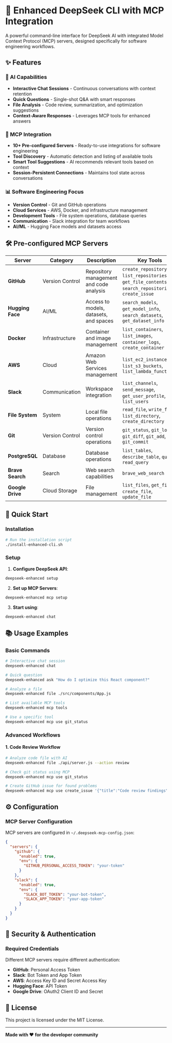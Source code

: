 # 🚀 Enhanced DeepSeek CLI with MCP Integration

A powerful command-line interface for DeepSeek AI with integrated Model Context Protocol (MCP) servers, designed specifically for software engineering workflows.

## ✨ Features

### 🤖 AI Capabilities
- **Interactive Chat Sessions** - Continuous conversations with context retention
- **Quick Questions** - Single-shot Q&A with smart responses
- **File Analysis** - Code review, summarization, and optimization suggestions
- **Context-Aware Responses** - Leverages MCP tools for enhanced answers

### 🔌 MCP Integration
- **10+ Pre-configured Servers** - Ready-to-use integrations for software engineering
- **Tool Discovery** - Automatic detection and listing of available tools
- **Smart Tool Suggestions** - AI recommends relevant tools based on context
- **Session-Persistent Connections** - Maintains tool state across conversations

### 📊 Software Engineering Focus
- **Version Control** - Git and GitHub operations
- **Cloud Services** - AWS, Docker, and infrastructure management
- **Development Tools** - File system operations, database queries
- **Communication** - Slack integration for team workflows
- **AI/ML** - Hugging Face models and datasets access

## 🛠️ Pre-configured MCP Servers

| Server | Category | Description | Key Tools |
|--------|----------|-------------|-----------|
| **GitHub** | Version Control | Repository management and code analysis | `create_repository`, `list_repositories`, `get_file_contents`, `search_repositories`, `create_issue` |
| **Hugging Face** | AI/ML | Access to models, datasets, and spaces | `search_models`, `get_model_info`, `search_datasets`, `get_dataset_info` |
| **Docker** | Infrastructure | Container and image management | `list_containers`, `list_images`, `container_logs`, `create_container` |
| **AWS** | Cloud | Amazon Web Services management | `list_ec2_instances`, `list_s3_buckets`, `list_lambda_functions` |
| **Slack** | Communication | Workspace integration | `list_channels`, `send_message`, `get_user_profile`, `list_users` |
| **File System** | System | Local file operations | `read_file`, `write_file`, `list_directory`, `create_directory` |
| **Git** | Version Control | Version control operations | `git_status`, `git_log`, `git_diff`, `git_add`, `git_commit` |
| **PostgreSQL** | Database | Database operations | `list_tables`, `describe_table`, `query`, `read_query` |
| **Brave Search** | Search | Web search capabilities | `brave_web_search` |
| **Google Drive** | Cloud Storage | File management | `list_files`, `get_file`, `create_file`, `update_file` |

## 🚀 Quick Start

### Installation

```bash
# Run the installation script
./install-enhanced-cli.sh
```

### Setup

1. **Configure DeepSeek API**:
```bash
deepseek-enhanced setup
```

2. **Set up MCP Servers**:
```bash
deepseek-enhanced mcp setup
```

3. **Start using**:
```bash
deepseek-enhanced chat
```

## 📚 Usage Examples

### Basic Commands

```bash
# Interactive chat session
deepseek-enhanced chat

# Quick question
deepseek-enhanced ask "How do I optimize this React component?"

# Analyze a file
deepseek-enhanced file ./src/components/App.js

# List available MCP tools
deepseek-enhanced mcp tools

# Use a specific tool
deepseek-enhanced mcp use git_status
```

### Advanced Workflows

#### 1. Code Review Workflow
```bash
# Analyze code file with AI
deepseek-enhanced file ./api/server.js --action review

# Check git status using MCP
deepseek-enhanced mcp use git_status

# Create GitHub issue for found problems
deepseek-enhanced mcp use create_issue '{"title":"Code review findings","body":"..."}'
```

## ⚙️ Configuration

### MCP Server Configuration
MCP servers are configured in `~/.deepseek-mcp-config.json`:

```json
{
  "servers": {
    "github": {
      "enabled": true,
      "env": {
        "GITHUB_PERSONAL_ACCESS_TOKEN": "your-token"
      }
    },
    "slack": {
      "enabled": true,
      "env": {
        "SLACK_BOT_TOKEN": "your-bot-token",
        "SLACK_APP_TOKEN": "your-app-token"
      }
    }
  }
}
```

## 🔐 Security & Authentication

### Required Credentials

Different MCP servers require different authentication:

- **GitHub**: Personal Access Token
- **Slack**: Bot Token and App Token
- **AWS**: Access Key ID and Secret Access Key
- **Hugging Face**: API Token
- **Google Drive**: OAuth2 Client ID and Secret

## 📄 License

This project is licensed under the MIT License.

---

**Made with ❤️ for the developer community**